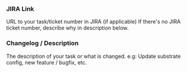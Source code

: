 ### JIRA Link
URL to your task/ticket number in JIRA (if applicable)
If there's no JIRA ticket number, describe why in description below.

### Changelog / Description
The description of your task or what is changed.
e.g: Update substrate config, new feature / bugfix, etc.
